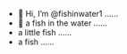- 👋 Hi, I’m @fishinwater1 ......
- 👋 a fish in the water ......
- a little fish ......
- a fish ......
<!---
fishinwater1/fishinwater1 is a ✨ special ✨ repository because its `README.md` (this file) appears on your GitHub profile.
You can click the Preview link to take a look at your changes.
--->
